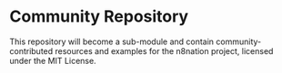 # Community Repository

This repository will become a sub-module and contain community-contributed resources and examples for the n8nation project, licensed under the MIT License.
